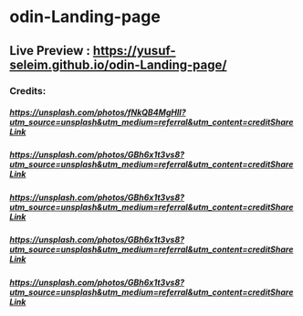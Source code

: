 # odin-Landing-page
## Live Preview : https://yusuf-seleim.github.io/odin-Landing-page/

### Credits:
##### https://unsplash.com/photos/fNkQB4MgHlI?utm_source=unsplash&utm_medium=referral&utm_content=creditShareLink

##### https://unsplash.com/photos/GBh6x1t3vs8?utm_source=unsplash&utm_medium=referral&utm_content=creditShareLink

##### https://unsplash.com/photos/GBh6x1t3vs8?utm_source=unsplash&utm_medium=referral&utm_content=creditShareLink

##### https://unsplash.com/photos/GBh6x1t3vs8?utm_source=unsplash&utm_medium=referral&utm_content=creditShareLink

##### https://unsplash.com/photos/GBh6x1t3vs8?utm_source=unsplash&utm_medium=referral&utm_content=creditShareLink
